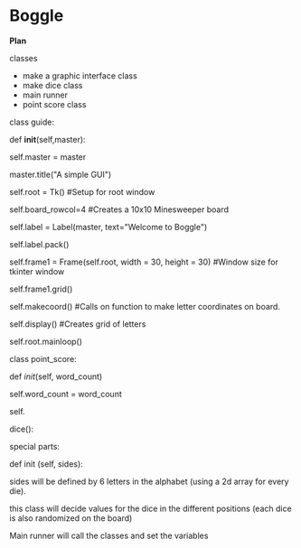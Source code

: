 # Boggle

**Plan**

classes
* make a graphic interface class
* make dice class 
* main runner 
* point score class 

class guide:

def __init__(self,master):

self.master = master

master.title("A simple GUI")

self.root = Tk() #Setup for root window

self.board_rowcol=4 #Creates a 10x10 Minesweeper board

self.label = Label(master, text="Welcome to Boggle")

self.label.pack()

self.frame1 = Frame(self.root, width = 30, height = 30) #Window size for tkinter window

self.frame1.grid()

self.makecoord() #Calls on function to make letter coordinates on board. 

self.display() #Creates grid of letters  

self.root.mainloop()
    
class point_score:

def _init_(self, word_count)

self.word_count = word_count

self.


dice(): 

special parts:

def init (self, sides):

sides will be defined by 6 letters in the alphabet (using a 2d array for every die). 

this class will decide values for the dice in the different positions (each dice is also randomized on the board)


Main runner will call the classes and set the variables
